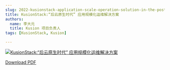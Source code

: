 ```yaml
---
slug: 2022-kusionstack-application-scale-operation-solution-in-the-post-cloudnative-era
title: KusionStack:“后云原生时代” 应用规模化运维解决方案
authors:
  name: 李大元 
  title: Kusion 项目负责人
tags: [KusionStack, Kusion]

---
```


[![KusionStack:“后云原生时代” 应用规模化运维解决方案](/talks/kusionstack-application-scale-operation-solution-in-the-post-cloudnative-era.png)](/talks/kusionstack-application-scale-operation-solution-in-the-post-cloudnative-era.pdf)

[Download PDF](https://kusionstack.io/talks/kusionstack-application-scale-operation-solution-in-the-post-cloudnative-era.pdf)
